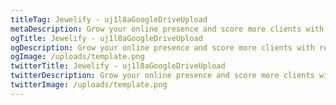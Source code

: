 ```yaml
---
titleTag: Jewelify - uj1l8aGoogleDriveUpload
metaDescription: Grow your online presence and score more clients with responsive and user-friendly websites.
ogTitle: Jewelify - uj1l8aGoogleDriveUpload
ogDescription: Grow your online presence and score more clients with responsive and user-friendly websites.
ogImage: /uploads/template.png
twitterTitle: Jewelify - uj1l8aGoogleDriveUpload
twitterDescription: Grow your online presence and score more clients with responsive and user-friendly websites.
twitterImage: /uploads/template.png
---
```

